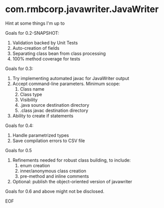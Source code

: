 # com.rmbcorp.javawriter.JavaWriter
Hint at some things I'm up to

Goals for 0.2-SNAPSHOT:
  1. Validation backed by Unit Tests
  2. Auto-creation of fields
  3. Separating class bean from class processing
  4. 100% method coverage for tests

Goals for 0.3:
  1. Try implementing automated javac for JavaWriter output
  2. Accept command-line parameters.  Minimum scope:
     1. Class name
     2. Class type
     3. Visibility
     4. .java source destination directory
     5. .class javac destination directory
  3. Ability to create if statements

Goals for 0.4:
  1. Handle parametrized types
  2. Save compilation errors to CSV file

Goals for 0.5
  1. Refinements needed for robust class building, to include:
     1. enum creation
     2. inner/anonymous class creation
     3. pre-method and inline comments
  2. Optional: publish the object-oriented version of javawriter

Goals for 0.6 and above might not be disclosed.

EOF